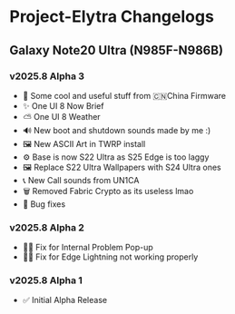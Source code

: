 # Project-Elytra Changelogs

## Galaxy Note20 Ultra (N985F-N986B)
### v2025.8 Alpha 3
- 🤩 Some cool and useful stuff from 🇨🇳China Firmware
- ✨ One UI 8 Now Brief
- ⛅️ One UI 8 Weather
- 🔊 New boot and shutdown sounds made by me :)
- 🖼️ New ASCII Art in TWRP install
- ⚙️ Base is now S22 Ultra as S25 Edge is too laggy
- 🖼️ Replace S22 Ultra Wallpapers with S24 Ultra ones
- 📞 New Call sounds from UN1CA
- 🗑️ Removed Fabric Crypto as its useless lmao
- 🐞 Bug fixes

### v2025.8 Alpha 2
- 🐞✅ Fix for Internal Problem Pop-up
- 🐞✅ Fix for Edge Lightning not working properly

### v2025.8 Alpha 1
- ✅ Initial Alpha Release
